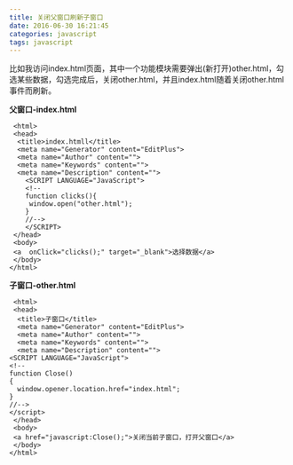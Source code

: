 ```yaml
---
title: 关闭父窗口刷新子窗口
date: 2016-06-30 16:21:45
categories: javascript
tags: javascript
---
```

比如我访问index.html页面，其中一个功能模块需要弹出(新打开)other.html，勾选某些数据，勾选完成后，关闭other.html，并且index.html随着关闭other.html事件而刷新。

**父窗口-index.html**

     <html>  
     <head>  
      <title>index.htmll</title>  
      <meta name="Generator" content="EditPlus">  
      <meta name="Author" content="">  
      <meta name="Keywords" content="">  
      <meta name="Description" content="">  
    	<SCRIPT LANGUAGE="JavaScript">  
    	<!--   
    	function clicks(){   
    	 window.open("other.html");   
    	}   
    	//-->  
    	</SCRIPT>  
     </head>  
     <body>  
     <a  onClick="clicks();" target="_blank">选择数据</a>  
     </body>  
    </html>  

**子窗口-other.html**

     <html>  
     <head>  
      <title>子窗口</title>  
      <meta name="Generator" content="EditPlus">  
      <meta name="Author" content="">  
      <meta name="Keywords" content="">  
      <meta name="Description" content="">  
    <SCRIPT LANGUAGE="JavaScript">  
    <!--   
    function Close()   
    {
      window.opener.location.href="index.html";
    }
    //-->  
    </script>  
     </head>  
     <body>  
     <a href="javascript:Close();">关闭当前子窗口，打开父窗口</a>  
     </body>  
    </html>  
    